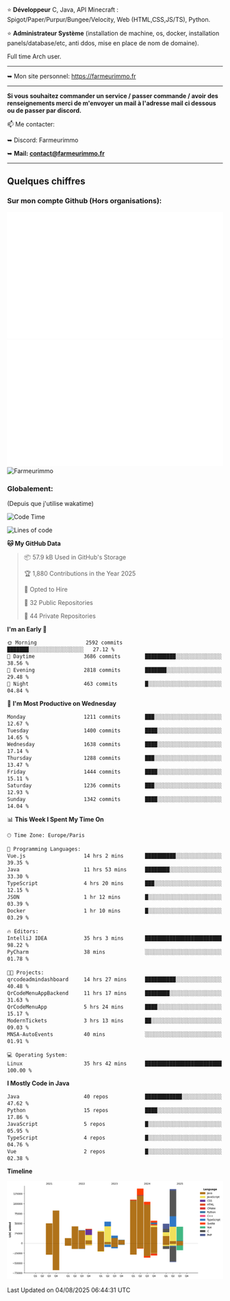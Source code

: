 ⭐ **Développeur** C, Java, API Minecraft : Spigot/Paper/Purpur/Bungee/Velocity, Web (HTML,CSS,JS/TS), Python.

⭐ **Administrateur Système** (installation de machine, os, docker, installation panels/database/etc, anti ddos, mise en place de nom de domaine).

Full time Arch user.

---

➥ Mon site personnel: https://farmeurimmo.fr

---

**Si vous souhaitez commander un service / passer commande / avoir des renseignements merci de m'envoyer un mail à l'adresse mail ci dessous ou de passer par discord.**

📫 Me contacter:
 
   ➥ Discord: Farmeurimmo
   
   ➥ **Mail: contact@farmeurimmo.fr**

---
## Quelques chiffres

### Sur mon compte Github (Hors organisations):

<a href="https://github.com/Farmeurimmo/github-stats">
<img src="https://github.com/Farmeurimmo/github-stats/blob/master/generated/overview.svg#gh-dark-mode-only" />
<img src="https://github.com/Farmeurimmo/github-stats/blob/master/generated/languages.svg#gh-dark-mode-only" />
</a>

<img src="https://komarev.com/ghpvc/?username=Farmeurimmo" alt="Farmeurimmo" />

### Globalement:

(Depuis que j'utilise wakatime)
<!--START_SECTION:waka-->
![Code Time](http://img.shields.io/badge/Code%20Time-2%2C300%20hrs%2032%20mins-blue)

![Lines of code](https://img.shields.io/badge/From%20Hello%20World%20I%27ve%20Written-1.0%20million%20lines%20of%20code-blue)

**🐱 My GitHub Data** 

> 📦 57.9 kB Used in GitHub's Storage 
 > 
> 🏆 1,880 Contributions in the Year 2025
 > 
> 💼 Opted to Hire
 > 
> 📜 32 Public Repositories 
 > 
> 🔑 44 Private Repositories 
 > 
**I'm an Early 🐤** 

```text
🌞 Morning                2592 commits        ███████░░░░░░░░░░░░░░░░░░   27.12 % 
🌆 Daytime                3686 commits        ██████████░░░░░░░░░░░░░░░   38.56 % 
🌃 Evening                2818 commits        ███████░░░░░░░░░░░░░░░░░░   29.48 % 
🌙 Night                  463 commits         █░░░░░░░░░░░░░░░░░░░░░░░░   04.84 % 
```
📅 **I'm Most Productive on Wednesday** 

```text
Monday                   1211 commits        ███░░░░░░░░░░░░░░░░░░░░░░   12.67 % 
Tuesday                  1400 commits        ████░░░░░░░░░░░░░░░░░░░░░   14.65 % 
Wednesday                1638 commits        ████░░░░░░░░░░░░░░░░░░░░░   17.14 % 
Thursday                 1288 commits        ███░░░░░░░░░░░░░░░░░░░░░░   13.47 % 
Friday                   1444 commits        ████░░░░░░░░░░░░░░░░░░░░░   15.11 % 
Saturday                 1236 commits        ███░░░░░░░░░░░░░░░░░░░░░░   12.93 % 
Sunday                   1342 commits        ████░░░░░░░░░░░░░░░░░░░░░   14.04 % 
```


📊 **This Week I Spent My Time On** 

```text
🕑︎ Time Zone: Europe/Paris

💬 Programming Languages: 
Vue.js                   14 hrs 2 mins       ██████████░░░░░░░░░░░░░░░   39.35 % 
Java                     11 hrs 53 mins      ████████░░░░░░░░░░░░░░░░░   33.30 % 
TypeScript               4 hrs 20 mins       ███░░░░░░░░░░░░░░░░░░░░░░   12.15 % 
JSON                     1 hr 12 mins        █░░░░░░░░░░░░░░░░░░░░░░░░   03.39 % 
Docker                   1 hr 10 mins        █░░░░░░░░░░░░░░░░░░░░░░░░   03.29 % 

🔥 Editors: 
IntelliJ IDEA            35 hrs 3 mins       █████████████████████████   98.22 % 
PyCharm                  38 mins             ░░░░░░░░░░░░░░░░░░░░░░░░░   01.78 % 

🐱‍💻 Projects: 
qrcodeadmindashboard     14 hrs 27 mins      ██████████░░░░░░░░░░░░░░░   40.48 % 
QrCodeMenuAppBackend     11 hrs 17 mins      ████████░░░░░░░░░░░░░░░░░   31.63 % 
QrCodeMenuApp            5 hrs 24 mins       ████░░░░░░░░░░░░░░░░░░░░░   15.17 % 
ModernTickets            3 hrs 13 mins       ██░░░░░░░░░░░░░░░░░░░░░░░   09.03 % 
MNSA-AutoEvents          40 mins             ░░░░░░░░░░░░░░░░░░░░░░░░░   01.91 % 

💻 Operating System: 
Linux                    35 hrs 42 mins      █████████████████████████   100.00 % 
```

**I Mostly Code in Java** 

```text
Java                     40 repos            ████████████░░░░░░░░░░░░░   47.62 % 
Python                   15 repos            ████░░░░░░░░░░░░░░░░░░░░░   17.86 % 
JavaScript               5 repos             █░░░░░░░░░░░░░░░░░░░░░░░░   05.95 % 
TypeScript               4 repos             █░░░░░░░░░░░░░░░░░░░░░░░░   04.76 % 
Vue                      2 repos             █░░░░░░░░░░░░░░░░░░░░░░░░   02.38 % 
```



**Timeline**

![Lines of Code chart](https://raw.githubusercontent.com/Farmeurimmo/Farmeurimmo/main/assets/bar_graph.png)


 Last Updated on 04/08/2025 06:44:31 UTC
<!--END_SECTION:waka-->
